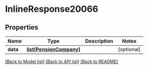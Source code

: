 # InlineResponse20066

## Properties
Name | Type | Description | Notes
------------ | ------------- | ------------- | -------------
**data** | [**list[PensionCompany]**](PensionCompany.md) |  | [optional] 

[[Back to Model list]](../README.md#documentation-for-models) [[Back to API list]](../README.md#documentation-for-api-endpoints) [[Back to README]](../README.md)


